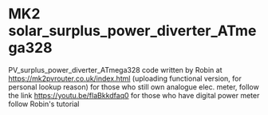 # MK2 solar_surplus_power_diverter_ATmega328
PV_surplus_power_diverter_ATmega328 code written by Robin at https://mk2pvrouter.co.uk/index.html (uploading functional version, for personal lookup reason)
for those who still own analogue elec. meter, follow the link https://youtu.be/flaBkkdfaq0
for those who have digital power meter follow Robin's tutorial
